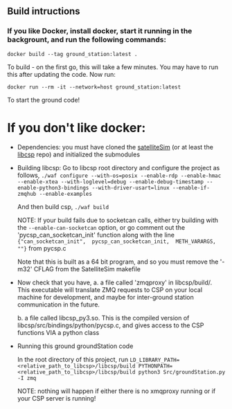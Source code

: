 ## Build intructions

### If you like Docker, install docker, start it running in the backgrount, and run the following commands:
```
docker build --tag ground_station:latest .
```
To build - on the first go, this will take a few minutes. You may have to run this after updating the code. Now run:

```
docker run --rm -it --network=host ground_station:latest
```
To start the ground code!

# If you don't like docker:

* Dependencies:
    you must have cloned the [satelliteSim](https://github.com/AlbertaSat/SatelliteSim/) (or at least the [libcsp](https://github.com/AlbertaSat/SatelliteSim/) repo) and initialized the submodules

* Building libcsp:
    Go to libcsp root directory and configure the project as follows,
    ```./waf configure --with-os=posix --enable-rdp --enable-hmac --enable-xtea --with-loglevel=debug --enable-debug-timestamp --enable-python3-bindings --with-driver-usart=linux --enable-if-zmqhub --enable-examples```

    And then build csp,
    ```./waf build```

    NOTE: If your build fails due to socketcan calls, either try building with the ```--enable-can-socketcan``` option, or go comment out the 'pycsp_can_socketcan_init' function along with the line ```{"can_socketcan_init",  pycsp_can_socketcan_init,  METH_VARARGS, ""}``` from pycsp.c

    Note that this is built as a 64 bit program, and so you must remove the '-m32' CFLAG from the SatelliteSim makefile

* Now check that you have,
    a. a file called 'zmqproxy' in libcsp/build/. This executable will translate ZMQ requests to CSP on your local machine for development, and maybe for inter-ground station communication in the future.

    b. a file called libcsp_py3.so. This is the compiled version of libcsp/src/bindings/python/pycsp.c, and gives access to the CSP functions VIA a python class

* Running this ground groundStation code

    In the root directory of this project, run
    ```LD_LIBRARY_PATH=<relative_path_to_libcsp>/libcsp/build PYTHONPATH=<relative_path_to_libcsp>/libcsp/build python3 Src/groundStation.py -I zmq```

    NOTE: nothing will happen if either there is no xmqproxy running or if your CSP server is running!
